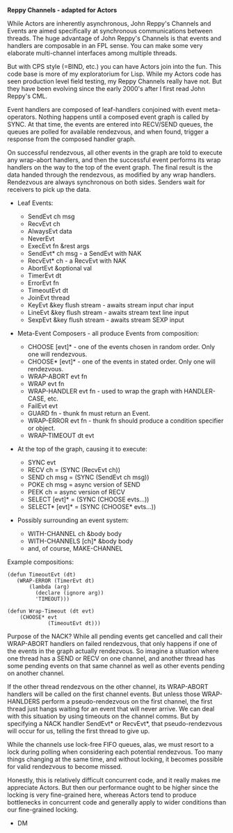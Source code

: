 **Reppy Channels - adapted for Actors**

While Actors are inherently asynchronous, John Reppy's Channels and Events are aimed specifically at synchronous communications between threads. The huge advantage of John Reppy's Channels is that events and handlers are composable in an FPL sense. You can make some very elaborate multi-channel interfaces among multiple threads.

But with CPS style (=BIND, etc.) you can have Actors join into the fun. This code base is more of my exploratorium for Lisp. While my Actors code has seen production level field testing, my Reppy Channels really have not. But they have been evolving since the early 2000's after I first read John Reppy's CML.

Event handlers are composed of leaf-handlers conjoined with event meta-operators. Nothing happens until a composed event graph is called by SYNC. At that time, the events are entered into RECV/SEND queues, the queues are polled for available rendezvous, and when found, trigger a response from the composed handler graph.

On successful rendezvous, all other events in the graph are told to execute any wrap-abort handlers, and then the successful event performs its wrap handlers on the way to the top of the event graph. The final result is the data handed through the rendezvous, as modified by any wrap handlers. Rendezvous are always synchronous on both sides. Senders wait for receivers to pick up the data.

* Leaf Events:
	* SendEvt ch msg
	* RecvEvt ch
	* AlwaysEvt data
	* NeverEvt
	* ExecEvt fn &rest args
	* SendEvt* ch msg - a SendEvt with NAK
	* RecvEvt* ch - a RecvEvt with NAK
	* AbortEvt &optional val
	* TimerEvt dt
	* ErrorEvt fn
	* TimeoutEvt dt
	* JoinEvt thread
	* KeyEvt &key flush stream - awaits stream input char input
	* LineEvt &key flush stream - awaits stream text line input
	* SexpEvt &key flush stream - awaits stream SEXP input
	
* Meta-Event Composers - all produce Events from composition:
	* CHOOSE [evt]* - one of the events chosen in random order. Only one will rendezvous.
	* CHOOSE* [evt]* - one of the events in stated order. Only one will rendezvous.
	* WRAP-ABORT evt fn
	* WRAP evt fn
	* WRAP-HANDLER evt fn - used to wrap the graph with HANDLER-CASE, etc.
	* FailEvt evt 
	* GUARD fn - thunk fn must return an Event.
	* WRAP-ERROR evt fn - thunk fn should produce a condition specifier or object.
	* WRAP-TIMEOUT dt evt
	
* At the top of the graph, causing it to execute:
	* SYNC evt
	* RECV ch = (SYNC (RecvEvt ch))
	* SEND ch msg = (SYNC (SendEvt ch msg))
	* POKE ch msg = async version of SEND
	* PEEK ch = async version of RECV
	* SELECT [evt]* = (SYNC (CHOOSE evts...))
	* SELECT* [evt]* = (SYNC (CHOOSE* evts...))
	
* Possibly surrounding an event system:
	* WITH-CHANNEL ch &body body
	* WITH-CHANNELS [ch]* &body body
	* and, of course, MAKE-CHANNEL
	
Example compositions:

    (defun TimeoutEvt (dt)
       (WRAP-ERROR (TimerEvt dt)
           (lambda (arg)
             (declare (ignore arg))
             'TIMEOUT)))
	     
    (defun Wrap-Timeout (dt evt)
        (CHOOSE* evt
                 (TimeoutEvt dt)))
		 
Purpose of the NACK? While all pending events get cancelled and call their WRAP-ABORT handlers on failed rendezvous, that only happens if one of the events in the graph actually rendezvous. So imagine a situation where one thread has a SEND or RECV on one channel, and another thread has some pending events on that same channel as well as other events pending on another channel. 

If the other thread rendezvous on the other channel, its WRAP-ABORT handlers will be called on the first channel events. But unless those WRAP-HANLDERS perform a pseudo-rendezvous on the first channel, the first thread just hangs waiting for an event that will never arrive. We can deal with this situation by using timeouts on the channel comms. But by specifying a NACK handler SendEvt* or RecvEvt*, that pseudo-rendezvous will occur for us, telling the first thread to give up.

While the channels use lock-free FIFO queues, alas, we must resort to a lock during polling when considering each potential rendezvous. Too many things changing at the same time, and without locking, it becomes possible for valid rendezvous to become missed. 

Honestly, this is relatively difficult concurrent code, and it really makes me appreciate Actors. But then our performance ought to be higher since the locking is very fine-grained here, whereas Actors tend to produce bottlenecks in concurrent code and generally apply to wider conditions than our fine-grained locking.

- DM
